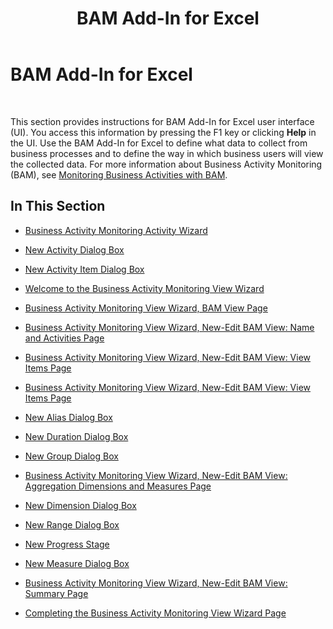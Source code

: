 ﻿---
title: BAM Add-In for Excel
TOCTitle: BAM Add-In for Excel
ms:assetid: 9ff1f801-2037-48e4-a1b0-33932b1fc895
ms:mtpsurl: https://msdn.microsoft.com/en-us/library/Aa577656(v=BTS.80)
ms:contentKeyID: 51530057
ms.date: 08/30/2017
mtps_version: v=BTS.80
---

# BAM Add-In for Excel

 

This section provides instructions for BAM Add-In for Excel user interface (UI). You access this information by pressing the F1 key or clicking **Help** in the UI. Use the BAM Add-In for Excel to define what data to collect from business processes and to define the way in which business users will view the collected data. For more information about Business Activity Monitoring (BAM), see [Monitoring Business Activities with BAM](https://msdn.microsoft.com/library/aa559295\(v=bts.80\)).

## In This Section

  - [Business Activity Monitoring Activity Wizard](business-activity-monitoring-activity-wizard.md)

  - [New Activity Dialog Box](new-activity-dialog-box.md)

  - [New Activity Item Dialog Box](new-activity-item-dialog-box.md)

  - [Welcome to the Business Activity Monitoring View Wizard](welcome-to-the-business-activity-monitoring-view-wizard.md)

  - [Business Activity Monitoring View Wizard, BAM View Page](business-activity-monitoring-view-wizard-bam-view-page.md)

  - [Business Activity Monitoring View Wizard, New-Edit BAM View: Name and Activities Page](business-activity-monitoring-view-wizard-new-edit-bam-view-name-and-activities-page.md)

  - [Business Activity Monitoring View Wizard, New-Edit BAM View: View Items Page](business-activity-monitoring-view-wizard-new-edit-bam-view-view-items-page2.md)

  - [Business Activity Monitoring View Wizard, New-Edit BAM View: View Items Page](business-activity-monitoring-view-wizard-new-edit-bam-view-view-items-page1.md)

  - [New Alias Dialog Box](new-alias-dialog-box.md)

  - [New Duration Dialog Box](new-duration-dialog-box.md)

  - [New Group Dialog Box](new-group-dialog-box2.md)

  - [Business Activity Monitoring View Wizard, New-Edit BAM View: Aggregation Dimensions and Measures Page](business-activity-monitoring-view-wizard-new-edit-bam-view-aggregation-dimensions-and-measures-page.md)

  - [New Dimension Dialog Box](new-dimension-dialog-box.md)

  - [New Range Dialog Box](new-range-dialog-box.md)

  - [New Progress Stage](new-progress-stage.md)

  - [New Measure Dialog Box](new-measure-dialog-box.md)

  - [Business Activity Monitoring View Wizard, New-Edit BAM View: Summary Page](business-activity-monitoring-view-wizard-new-edit-bam-view-summary-page.md)

  - [Completing the Business Activity Monitoring View Wizard Page](completing-the-business-activity-monitoring-view-wizard-page.md)

